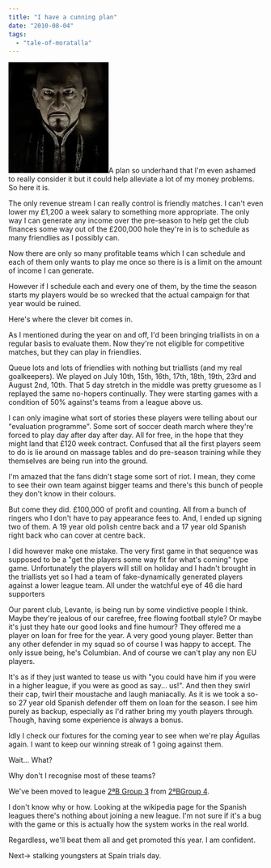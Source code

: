 ```yaml
---
title: "I have a cunning plan"
date: "2010-08-04"
tags: 
  - "tale-of-moratalla"
---
```


![](images/eeeviiil.png "eeeviiil")A plan so underhand that I'm even ashamed to really consider it but it could help alleviate a lot of my money problems. So here it is.

The only revenue stream I can really control is friendly matches. I can't even lower my £1,200 a week salary to something more appropriate. The only way I can generate any income over the pre-season to help get the club finances some way out of the £200,000 hole they're in is to schedule as many friendlies as I possibly can.

Now there are only so many profitable teams which I can schedule and each of them only wants to play me once so there is is a limit on the amount of income I can generate.

However if I schedule each and every one of them, by the time the season starts my players would be so wrecked that the actual campaign for that year would be ruined.

Here's where the clever bit comes in.

As I mentioned during the year on and off, I'd been bringing triallists in on a regular basis to evaluate them. Now they're not eligible for competitive matches, but they can play in friendlies.

Queue lots and lots of friendlies with nothing but triallists (and my real goalkeepers). We played on July 10th, 15th, 16th, 17th, 18th, 19th, 23rd and August 2nd, 10th. That 5 day stretch in the middle was pretty gruesome as I replayed the same no-hopers continually. They were starting games with a condition of 50% against's teams from a league above us.

I can only imagine what sort of stories these players were telling about our "evaluation programme". Some sort of soccer death march where they're forced to play day after day after day. All for free, in the hope that they might land that £120 week contract. Confused that all the first players seem to do is lie around on massage tables and do pre-season training while they themselves are being run into the ground.

I'm amazed that the fans didn't stage some sort of riot. I mean, they come to see their own team against bigger teams and there's this bunch of people they don't know in their colours.

But come they did. £100,000 of profit and counting. All from a bunch of ringers who I don't have to pay appearance fees to. And, I ended up signing two of them. A 19 year old polish centre back and a 17 year old Spanish right back who can cover at centre back.

I did however make one mistake. The very first game in that sequence was supposed to be a "get the players some way fit for what's coming" type game. Unfortunately the players will still on holiday and I hadn't brought in the triallists yet so I had a team of fake-dynamically generated players against a lower league team. All under the watchful eye of 46 die hard supporters

Our parent club, Levante, is being run by some vindictive people I think. Maybe they're jealous of our carefree, free flowing football style? Or maybe it's just they hate our good looks and fine humour? They offered me a player on loan for free for the year. A very good young player. Better than any other defender in my squad so of course I was happy to accept. The only issue being, he's Columbian. And of course we can't play any non EU players.

It's as if they just wanted to tease us with "you could have him if you were in a higher league, if you were as good as say... us!". And then they swirl their cap, twirl their moustache and laugh maniacally. As it is we took a so-so 27 year old Spanish defender off them on loan for the season. I see him purely as backup, especially as I'd rather bring my youth players through. Though, having some experience is always a bonus.

Idly I check our fixtures for the coming year to see when we're play Águilas again. I want to keep our winning streak of 1 going against them.

Wait... What?

Why don't I recognise most of these teams?

We've been moved to league [2ªB Group 3](http://en.wikipedia.org/wiki/Segunda_Divisi%C3%B3n_B "Segunda División B") from [2ªBGroup 4](http://en.wikipedia.org/wiki/Segunda_Divisi%C3%B3n_B "Segunda División B").

I don't know why or how. Looking at the wikipedia page for the Spanish leagues there's nothing about joining a new league. I'm not sure if it's a bug with the game or this is actually how the system works in the real world.

Regardless, we'll beat them all and get promoted this year. I am confident.

Next-> stalking youngsters at Spain trials day.
